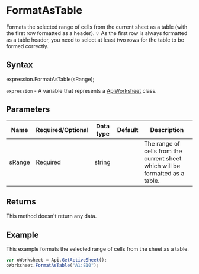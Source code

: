 # FormatAsTable

Formats the selected range of cells from the current sheet as a table (with the first row formatted as a header).💡 As the first row is always formatted as a table header, you need to select at least two rows for the table to be formed correctly.

## Syntax

expression.FormatAsTable(sRange);

`expression` - A variable that represents a [ApiWorksheet](../ApiWorksheet.md) class.

## Parameters

| **Name** | **Required/Optional** | **Data type** | **Default** | **Description** |
| ------------- | ------------- | ------------- | ------------- | ------------- |
| sRange | Required | string |  | The range of cells from the current sheet which will be formatted as a table. |

## Returns

This method doesn't return any data.

## Example

This example formats the selected range of cells from the sheet as a table.

```javascript
var oWorksheet = Api.GetActiveSheet();
oWorksheet.FormatAsTable("A1:E10");
```
